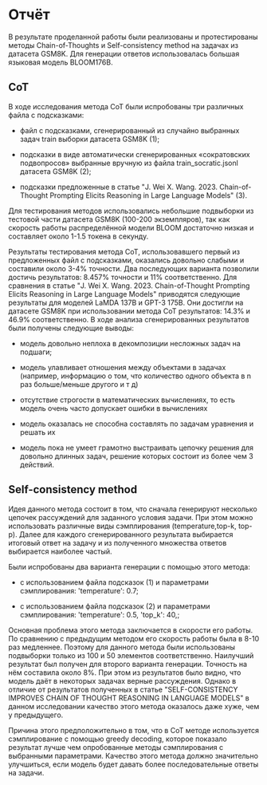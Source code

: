 # Отчёт
В результате проделанной работы были реализованы и протестированы методы Chain-of-Thoughts и Self-consistency method на задачах из датасета GSM8K. Для генерации ответов использовалась большая языковая модель BLOOM176B.

## CoT 
В ходе исследования метода CoT были испробованы три различных файла с подсказками: 

* файл с подсказками, сгенерированный из случайно выбранных задач train выборки датасета GSM8K (1);

* подсказки в виде автоматически сгенерированных «сократовских подвопросов»  выбранные вручную из файла train_socratic.jsonl датасета GSM8K (2);

* подсказки предложенные в статье "J. Wei X. Wang. 2023. Chain-of-Thought Prompting Elicits Reasoning in Large Language Models" (3).

Для тестирования методов использовались небольшие подвыборки из тестовой части датасета GSM8K (100-200 экземпляров), так как скорость работы распределённой модели BLOOM
достаточно низкая и составляет около 1-1.5 токена в секунду. 

Результаты тестирования метода CoT, использовавшего первый из предложенных файл с подсказками, оказались довольно слабыми и составили около 3-4% точности. 
Два последующих варианта позволили достичь результатов: 8.457% точности и 11% соответственно. 
Для сравнения в статье "J. Wei X. Wang. 2023. Chain-of-Thought Prompting Elicits Reasoning in Large Language Models"
приводятся следующие результаты для моделей LaMDA 137B и GPT-3 175B. Они достигли на датасете GSM8K при использовании метода CoT результатов:
 14.3% и  46.9% соответственно. В ходе анализа сгенерированных результатов были получены следующие выводы:

* модель довольно неплоха в декомпозиции несложных задач на подшаги;

* модель улавливает отношения между объектами в задачах (например, информацию о том, что количество одного объекта в n раз больше/меньше другого и т д)

* отсутствие строгости в математических вычислениях, то есть модель очень часто допускает ошибки в вычислениях

* модель оказалась не способна составлять по задачам уравнения и решать их

* модель пока не умеет грамотно выстраивать цепочку решения для довольно длинных задач, решение которых состоит из более чем 3 действий.

## Self-consistency method

Идея данного метода состоит в том, что сначала генерируют несколько цепочек рассуждений для заданного условия задачи. 
При этом можно использовать различные виды сэмплирования (temperature,top-k, top-p). 
Далее для каждого сгенерированного результата выбирается итоговый ответ на задачу и из полученного множества ответов выбирается наиболее частый.

Были испробованы два варианта генерации с помощью этого метода:

* с использованием файла подсказок (1) и параметрами сэмплирования: 'temperature': 0.7;

* с использованием файла подсказок (2) и параметрами сэмплирования: 'temperature': 0.5, 'top_k': 40,;

Основная проблема этого метода заключается в скорости его работы. По сравнению с предыдущим методом его скорость работы была в 8-10 раз медленнее.
Поэтому для данного метода были использованы подвыборки только из 100 и 50 элементов соответственно.
Наилучший результат был получен для второго варианта генерации. Точность на нём составила около 8%. При этом из результатов было видно, 
что модель даёт в некоторых задачах верные рассуждения. Однако в отличие от результатов полученных в статье "SELF-CONSISTENCY IMPROVES CHAIN OF THOUGHT
REASONING IN LANGUAGE MODELS" в данном исследовании качество этого метода оказалось даже хуже, чем у предыдущего.

Причина этого предположительно в том, что в CoT методе используется сэмплирование c помощью greedy decoding, которое показало результат лучше чем опробованные методы сэмплирования с выбранными параметрами.
Качество этого метода должно значительно улучшиться, если модель будет давать более последовательные ответы на задачи.

